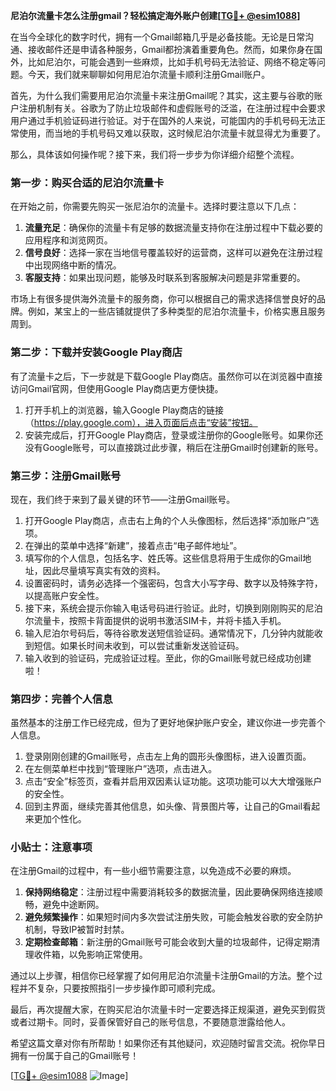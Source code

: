 **尼泊尔流量卡怎么注册gmail？轻松搞定海外账户创建[[TG💪+ @esim1088](https://t.me/s/esim1088)]**

在当今全球化的数字时代，拥有一个Gmail邮箱几乎是必备技能。无论是日常沟通、接收邮件还是申请各种服务，Gmail都扮演着重要角色。然而，如果你身在国外，比如尼泊尔，可能会遇到一些麻烦，比如手机号码无法验证、网络不稳定等问题。今天，我们就来聊聊如何用尼泊尔流量卡顺利注册Gmail账户。

首先，为什么我们需要用尼泊尔流量卡来注册Gmail呢？其实，这主要与谷歌的账户注册机制有关。谷歌为了防止垃圾邮件和虚假账号的泛滥，在注册过程中会要求用户通过手机验证码进行验证。对于在国外的人来说，可能国内的手机号码无法正常使用，而当地的手机号码又难以获取，这时候尼泊尔流量卡就显得尤为重要了。

那么，具体该如何操作呢？接下来，我们将一步步为你详细介绍整个流程。

### 第一步：购买合适的尼泊尔流量卡

在开始之前，你需要先购买一张尼泊尔的流量卡。选择时要注意以下几点：

1. **流量充足**：确保你的流量卡有足够的数据流量支持你在注册过程中下载必要的应用程序和浏览网页。
2. **信号良好**：选择一家在当地信号覆盖较好的运营商，这样可以避免在注册过程中出现网络中断的情况。
3. **客服支持**：如果出现问题，能够及时联系到客服解决问题是非常重要的。

市场上有很多提供海外流量卡的服务商，你可以根据自己的需求选择信誉良好的品牌。例如，某宝上的一些店铺就提供了多种类型的尼泊尔流量卡，价格实惠且服务周到。

### 第二步：下载并安装Google Play商店

有了流量卡之后，下一步就是下载Google Play商店。虽然你可以在浏览器中直接访问Gmail官网，但使用Google Play商店更方便快捷。

1. 打开手机上的浏览器，输入Google Play商店的链接（https://play.google.com），进入页面后点击“安装”按钮。
2. 安装完成后，打开Google Play商店，登录或注册你的Google账号。如果你还没有Google账号，可以直接跳过此步骤，稍后在注册Gmail时创建新的账号。

### 第三步：注册Gmail账号

现在，我们终于来到了最关键的环节——注册Gmail账号。

1. 打开Google Play商店，点击右上角的个人头像图标，然后选择“添加账户”选项。
2. 在弹出的菜单中选择“新建”，接着点击“电子邮件地址”。
3. 填写你的个人信息，包括名字、姓氏等。这些信息将用于生成你的Gmail地址，因此尽量填写真实有效的资料。
4. 设置密码时，请务必选择一个强密码，包含大小写字母、数字以及特殊字符，以提高账户安全性。
5. 接下来，系统会提示你输入电话号码进行验证。此时，切换到刚刚购买的尼泊尔流量卡，按照卡背面提供的说明书激活SIM卡，并将卡插入手机。
6. 输入尼泊尔号码后，等待谷歌发送短信验证码。通常情况下，几分钟内就能收到短信。如果长时间未收到，可以尝试重新发送验证码。
7. 输入收到的验证码，完成验证过程。至此，你的Gmail账号就已经成功创建啦！

### 第四步：完善个人信息

虽然基本的注册工作已经完成，但为了更好地保护账户安全，建议你进一步完善个人信息。

1. 登录刚刚创建的Gmail账号，点击左上角的圆形头像图标，进入设置页面。
2. 在左侧菜单栏中找到“管理账户”选项，点击进入。
3. 点击“安全”标签页，查看并启用双因素认证功能。这项功能可以大大增强账户的安全性。
4. 回到主界面，继续完善其他信息，如头像、背景图片等，让自己的Gmail看起来更加个性化。

### 小贴士：注意事项

在注册Gmail的过程中，有一些小细节需要注意，以免造成不必要的麻烦。

1. **保持网络稳定**：注册过程中需要消耗较多的数据流量，因此要确保网络连接顺畅，避免中途断网。
2. **避免频繁操作**：如果短时间内多次尝试注册失败，可能会触发谷歌的安全防护机制，导致IP被暂时封禁。
3. **定期检查邮箱**：新注册的Gmail账号可能会收到大量的垃圾邮件，记得定期清理收件箱，以免影响正常使用。

通过以上步骤，相信你已经掌握了如何用尼泊尔流量卡注册Gmail的方法。整个过程并不复杂，只要按照指引一步步操作即可顺利完成。

最后，再次提醒大家，在购买尼泊尔流量卡时一定要选择正规渠道，避免买到假货或者过期卡。同时，妥善保管好自己的账号信息，不要随意泄露给他人。

希望这篇文章对你有所帮助！如果你还有其他疑问，欢迎随时留言交流。祝你早日拥有一份属于自己的Gmail账号！

[[TG💪+ @esim1088](https://t.me/s/esim1088) ![Image](https://i.postimg.cc/4NQfJmqS/Snipaste-2025-05-13-00-14-12.png)]